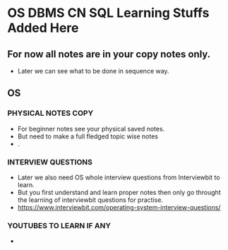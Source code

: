 # OS DBMS CN SQL Learning Stuffs Added Here

## For now all notes are in your copy notes only. 
* Later we can see what to be done in sequence way.


## OS
### PHYSICAL NOTES COPY
* For beginner notes see your physical saved notes.
* But need to make a full fledged topic wise notes
* .

### INTERVIEW QUESTIONS
* Later we also need OS whole interview questions from Interviewbit to learn.
* But you first understand and learn proper notes then only go throught the learning of interviewbit questions for practise.
* https://www.interviewbit.com/operating-system-interview-questions/

### YOUTUBES TO LEARN IF ANY
* 

